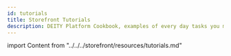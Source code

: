 ```yaml
---
id: tutorials
title: Storefront Tutorials
description: DEITY Platform Cookbook, examples of every day tasks you might need to do when building your app
---
```


import Content from "../../../storefront/resources/tutorials.md"

<Content />
